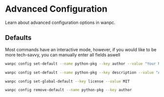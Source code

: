 # Advanced Configuration

Learn about advanced configuration options in wanpc.

## Defaults

Most commands have an interactive mode, however, if you would like to be more tech-savvy, you can manually enter all fields aswell
```bash
wanpc config set-default --name python-pkg --key author --value "Your Name"

wanpc config set-default --name python-pkg --key description --value "A basic description"

wanpc config set-global-default --key license --value MIT

wanpc config remove-default --name python-pkg --key author
```